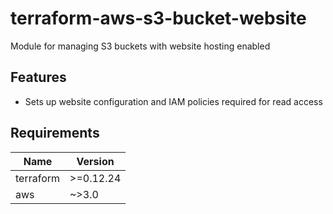 # terraform-aws-s3-bucket-website
Module for managing S3 buckets with website hosting enabled

## Features
* Sets up website configuration and IAM policies required for read access

## Requirements
| Name      | Version   |
|-----------|-----------|
| terraform | >=0.12.24 |
| aws       | ~>3.0     |
